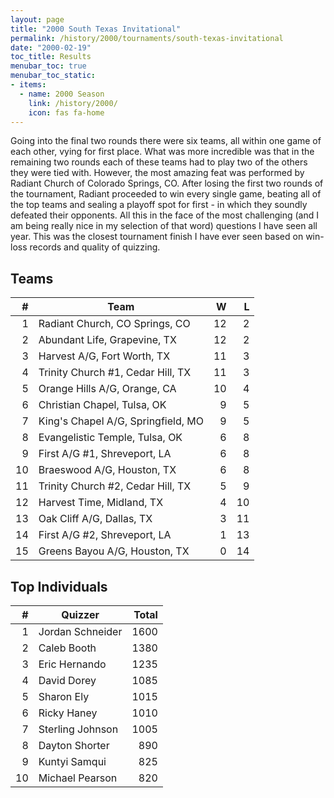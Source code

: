 ```yaml
---
layout: page
title: "2000 South Texas Invitational"
permalink: /history/2000/tournaments/south-texas-invitational
date: "2000-02-19"
toc_title: Results
menubar_toc: true
menubar_toc_static:
- items:
  - name: 2000 Season
    link: /history/2000/
    icon: fas fa-home
---
```


Going into the final two rounds there were six teams, all within one game of each other, vying for first place. What was more incredible was that in the remaining two rounds
each of these teams had to play two of the others they were tied with. However, the most amazing feat was performed by Radiant Church of Colorado Springs, CO. After losing the
first two rounds of the tournament, Radiant proceeded to win every single game, beating all of the top teams and sealing a playoff spot for first - in which they soundly defeated
their opponents. All this in the face of the most challenging (and I am being really nice in my selection of that word) questions I have seen all year. This was the closest
tournament finish I have ever seen based on win-loss records and quality of quizzing.

## Teams

|    # | Team                               |    W |    L |
| ---: | ---------------------------------- | ---: | ---: |
|    1 | Radiant Church, CO Springs, CO     |   12 |    2 |
|    2 | Abundant Life, Grapevine, TX       |   12 |    2 |
|    3 | Harvest A/G, Fort Worth, TX        |   11 |    3 |
|    4 | Trinity Church #1, Cedar Hill, TX  |   11 |    3 |
|    5 | Orange Hills A/G, Orange, CA       |   10 |    4 |
|    6 | Christian Chapel, Tulsa, OK        |    9 |    5 |
|    7 | King's Chapel A/G, Springfield, MO |    9 |    5 |
|    8 | Evangelistic Temple, Tulsa, OK     |    6 |    8 |
|    9 | First A/G #1, Shreveport, LA       |    6 |    8 |
|   10 | Braeswood A/G, Houston, TX         |    6 |    8 |
|   11 | Trinity Church #2, Cedar Hill, TX  |    5 |    9 |
|   12 | Harvest Time, Midland, TX          |    4 |   10 |
|   13 | Oak Cliff A/G, Dallas, TX          |    3 |   11 |
|   14 | First A/G #2, Shreveport, LA       |    1 |   13 |
|   15 | Greens Bayou A/G, Houston, TX      |    0 |   14 |

## Top Individuals

|    # | Quizzer          | Total |
| ---: | ---------------- | ----: |
|    1 | Jordan Schneider |  1600 |
|    2 | Caleb Booth      |  1380 |
|    3 | Eric Hernando    |  1235 |
|    4 | David Dorey      |  1085 |
|    5 | Sharon Ely       |  1015 |
|    6 | Ricky Haney      |  1010 |
|    7 | Sterling Johnson |  1005 |
|    8 | Dayton Shorter   |   890 |
|    9 | Kuntyi Samqui    |   825 |
|   10 | Michael Pearson  |   820 |
